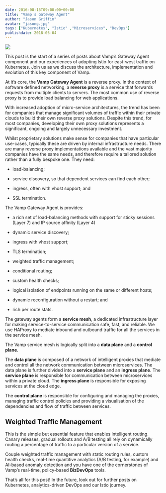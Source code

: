```yaml
---
date: 2016-08-15T09:00:00+00:00
title: "Vamp's Gateway Agent"
author: "Jason Griffin"
avatar: "jasong.jpg"
tags: ["Kubernetes", "Istio" ,"Microservices", "DevOps"]
publishdate: 2018-05-04
---
```

![](https://cdn-images-1.medium.com/max/720/1*hHVBnftiViKepR6EMbG5RA.png)

This post is the start of a series of posts about Vamp’s Gateway Agent component and our experiences of adopting Istio for east-west traffic on Kubernetes. Join us as we discuss the architecture, implementation and evolution of this key component of Vamp.

<!--more-->


At it’s core, the **Vamp Gateway Agent** is a reverse proxy. In the context of software defined networking, a **reverse proxy** is a service that forwards requests from multiple clients to servers. The most common use of reverse proxy is to provide load balancing for web applications.

With increased adoption of micro-service architectures, the trend has been for companies that manage significant volumes of traffic within their private clouds to build their own reverse proxy solutions. Despite this trend, for most companies, developing their own proxy solutions represents a significant, ongoing and largely unnecessary investment.

Whilst proprietary solutions make sense for companies that have particular use-cases, typically these are driven by internal infrastructure needs. There are many reverse proxy implementations available and the vast majority companies have the same needs, and therefore require a tailored solution rather than a fully bespoke one. They need:

* load-balancing;

* service discovery, so that dependent services can find each other;

* ingress, often with vhost support; and

* SSL termination.

The Vamp Gateway Agent is provides:

* a rich set of load-balancing methods with support for sticky sessions (Layer 7) and IP source affinity (Layer 4)

* dynamic service discovery;

* ingress with vhost support;

* TLS termination;

* weighted traffic management;

* conditional routing;

* custom health checks;

* logical isolation of endpoints running on the same or different hosts;

* dynamic reconfiguration without a restart; and

* rich per route stats.

The gateway agents form a **service mesh**, a dedicated infrastructure layer for making service-to-service communication safe, fast, and reliable. We use HAProxy to mediate inbound and outbound traffic for all the services in the service mesh.

The Vamp service mesh is logically split into a **data plane** and a **control plane**.

The **data plane** is composed of a network of intelligent proxies that mediate and control all the network communication between microservices. The data plane is further divided into a **service plane** and an **ingress plane**. The **service plane** is responsible for communication between microservices within a private cloud. The **ingress plane** is responsible for exposing services at the cloud edge.

The **control plane** is responsible for configuring and managing the proxies, managing traffic control policies and providing a visualisation of the dependencies and flow of traffic between services.

## Weighted Traffic Management

This is the simple but essential feature that enables intelligent routing. Canary releases, gradual rollouts and A/B testing all rely on dynamically routing a percentage of traffic to a particular version of a service.

Couple weighted traffic management with static routing rules, custom health checks, real-time quantitive analytics (A/B testing, for example) and AI-based anomaly detection and you have one of the cornerstones of Vamp’s real-time, policy-based **BizDevOps** tools.

That’s all for this post! In the future, look out for further posts on Kubernetes, analytics-driven DevOps and our Istio journey.
